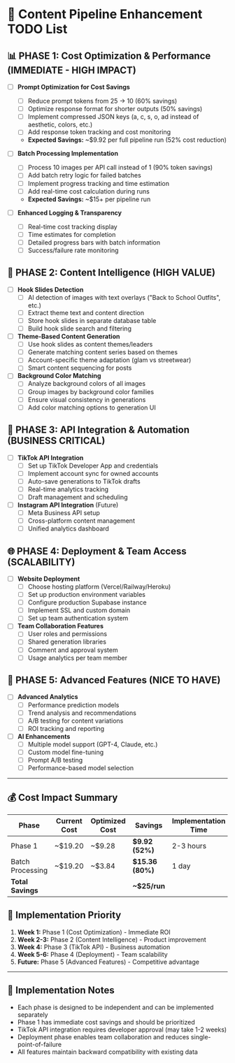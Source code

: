 # 🚀 Content Pipeline Enhancement TODO List

## 📊 **PHASE 1: Cost Optimization & Performance (IMMEDIATE - HIGH IMPACT)**
- [ ] **Prompt Optimization for Cost Savings**
  - [ ] Reduce prompt tokens from 25 → 10 (60% savings)
  - [ ] Optimize response format for shorter outputs (50% savings)
  - [ ] Implement compressed JSON keys (a, c, s, o, ad instead of aesthetic, colors, etc.)
  - [ ] Add response token tracking and cost monitoring
  - **Expected Savings:** ~$9.92 per full pipeline run (52% cost reduction)

- [ ] **Batch Processing Implementation**
  - [ ] Process 10 images per API call instead of 1 (90% token savings)
  - [ ] Add batch retry logic for failed batches
  - [ ] Implement progress tracking and time estimation
  - [ ] Add real-time cost calculation during runs
  - **Expected Savings:** ~$15+ per pipeline run

- [ ] **Enhanced Logging & Transparency**
  - [ ] Real-time cost tracking display
  - [ ] Time estimates for completion
  - [ ] Detailed progress bars with batch information
  - [ ] Success/failure rate monitoring

## 🎯 **PHASE 2: Content Intelligence (HIGH VALUE)**
- [ ] **Hook Slides Detection**
  - [ ] AI detection of images with text overlays ("Back to School Outfits", etc.)
  - [ ] Extract theme text and content direction
  - [ ] Store hook slides in separate database table
  - [ ] Build hook slide search and filtering

- [ ] **Theme-Based Content Generation**
  - [ ] Use hook slides as content themes/leaders
  - [ ] Generate matching content series based on themes
  - [ ] Account-specific theme adaptation (glam vs streetwear)
  - [ ] Smart content sequencing for posts

- [ ] **Background Color Matching**
  - [ ] Analyze background colors of all images
  - [ ] Group images by background color families
  - [ ] Ensure visual consistency in generations
  - [ ] Add color matching options to generation UI

## 🔗 **PHASE 3: API Integration & Automation (BUSINESS CRITICAL)**
- [ ] **TikTok API Integration**
  - [ ] Set up TikTok Developer App and credentials
  - [ ] Implement account sync for owned accounts
  - [ ] Auto-save generations to TikTok drafts
  - [ ] Real-time analytics tracking
  - [ ] Draft management and scheduling

- [ ] **Instagram API Integration** (Future)
  - [ ] Meta Business API setup
  - [ ] Cross-platform content management
  - [ ] Unified analytics dashboard

## 🌐 **PHASE 4: Deployment & Team Access (SCALABILITY)**
- [ ] **Website Deployment**
  - [ ] Choose hosting platform (Vercel/Railway/Heroku)
  - [ ] Set up production environment variables
  - [ ] Configure production Supabase instance
  - [ ] Implement SSL and custom domain
  - [ ] Set up team authentication system

- [ ] **Team Collaboration Features**
  - [ ] User roles and permissions
  - [ ] Shared generation libraries
  - [ ] Comment and approval system
  - [ ] Usage analytics per team member

## 🔧 **PHASE 5: Advanced Features (NICE TO HAVE)**
- [ ] **Advanced Analytics**
  - [ ] Performance prediction models
  - [ ] Trend analysis and recommendations
  - [ ] A/B testing for content variations
  - [ ] ROI tracking and reporting

- [ ] **AI Enhancements**
  - [ ] Multiple model support (GPT-4, Claude, etc.)
  - [ ] Custom model fine-tuning
  - [ ] Prompt A/B testing
  - [ ] Performance-based model selection

---

## 💰 **Cost Impact Summary**
| Phase | Current Cost | Optimized Cost | Savings | Implementation Time |
|-------|-------------|----------------|---------|-------------------|
| Phase 1 | ~$19.20 | ~$9.28 | **$9.92 (52%)** | 2-3 hours |
| Batch Processing | ~$19.20 | ~$3.84 | **$15.36 (80%)** | 1 day |
| **Total Savings** | | | **~$25/run** | |

## 🎯 **Implementation Priority**
1. **Week 1:** Phase 1 (Cost Optimization) - Immediate ROI
2. **Week 2-3:** Phase 2 (Content Intelligence) - Product improvement  
3. **Week 4:** Phase 3 (TikTok API) - Business automation
4. **Week 5-6:** Phase 4 (Deployment) - Team scalability
5. **Future:** Phase 5 (Advanced Features) - Competitive advantage

---

## 📝 **Implementation Notes**
- Each phase is designed to be independent and can be implemented separately
- Phase 1 has immediate cost savings and should be prioritized
- TikTok API integration requires developer approval (may take 1-2 weeks)
- Deployment phase enables team collaboration and reduces single-point-of-failure
- All features maintain backward compatibility with existing data 